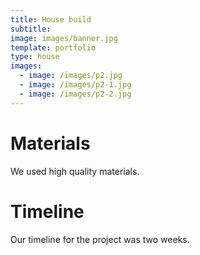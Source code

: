 ```yaml
---
title: House build
subtitle:
image: images/banner.jpg
template: portfolio
type: house
images:
  - image: /images/p2.jpg
  - image: /images/p2-1.jpg
  - image: /images/p2-2.jpg
---
```


# Materials

We used high quality materials.

# Timeline

Our timeline for the project was two weeks.
